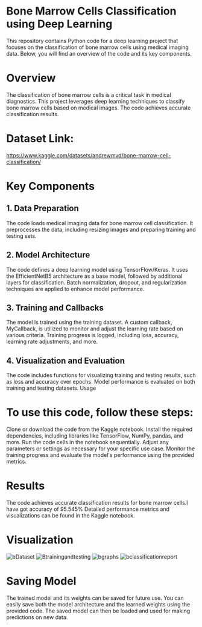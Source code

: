 # Bone Marrow Cells Classification using Deep Learning
This repository contains Python code for a deep learning project that focuses on the classification of bone marrow cells using medical imaging data. Below, you will find an overview of the code and its key components.

# Overview
The classification of bone marrow cells is a critical task in medical diagnostics. This project leverages deep learning techniques to classify bone marrow cells based on medical images. The code achieves accurate classification results.

# Dataset Link:
https://www.kaggle.com/datasets/andrewmvd/bone-marrow-cell-classification/

# Key Components
## 1. Data Preparation
The code loads medical imaging data for bone marrow cell classification.
It preprocesses the data, including resizing images and preparing training and testing sets.
## 2. Model Architecture
The code defines a deep learning model using TensorFlow/Keras.
It uses the EfficientNetB5 architecture as a base model, followed by additional layers for classification.
Batch normalization, dropout, and regularization techniques are applied to enhance model performance.
## 3. Training and Callbacks
The model is trained using the training dataset.
A custom callback, MyCallback, is utilized to monitor and adjust the learning rate based on various criteria.
Training progress is logged, including loss, accuracy, learning rate adjustments, and more.
## 4. Visualization and Evaluation
The code includes functions for visualizing training and testing results, such as loss and accuracy over epochs.
Model performance is evaluated on both training and testing datasets.
Usage

# To use this code, follow these steps:

Clone or download the code from the Kaggle notebook.
Install the required dependencies, including libraries like TensorFlow, NumPy, pandas, and more.
Run the code cells in the notebook sequentially. Adjust any parameters or settings as necessary for your specific use case.
Monitor the training progress and evaluate the model's performance using the provided metrics.

# Results
The code achieves accurate classification results for bone marrow cells.I have got accuracy of 95.545% Detailed performance metrics and visualizations can be found in the Kaggle notebook.

# Visualization
![bDataset](https://github.com/adi271001/DL-Simplified/assets/67856422/808c795b-01a6-49d9-affe-f40a88d9ff15)
![Btrainingandtesting](https://github.com/adi271001/DL-Simplified/assets/67856422/2924e248-c989-4c00-a692-da7464f0b293)
![bgraphs](https://github.com/adi271001/DL-Simplified/assets/67856422/b72a08d8-78ee-4f16-8f21-6e1bcd4afa75)
![bclassificationreport](https://github.com/adi271001/DL-Simplified/assets/67856422/589ed3a7-4155-418f-adfe-bc2b6d1e5b52)

# Saving Model
The trained model and its weights can be saved for future use. You can easily save both the model architecture and the learned weights using the provided code. The saved model can then be loaded and used for making predictions on new data.
